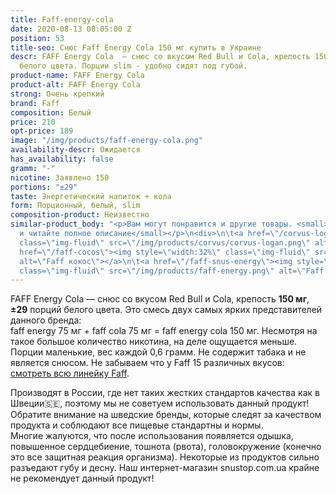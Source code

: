 ```yaml
---
title: Faff-energy-cola
date: 2020-08-13 08:05:00 Z
position: 53
title-seo: Снюс Faff Energy Cola 150 мг купить в Украине
descr: FAFF Energy Cola  — снюс со вкусом Red Bull и Cola, крепость 150 мг,  29 порций
  белого цвета. Порции slim - удобно сидят под губой.
product-name: FAFF Energy Cola
product-alt: FAFF Energy Cola
strong: Очень крепкий
brand: Faff
composition: Белый
price: 210
opt-price: 189
image: "/img/products/faff-energy-cola.png"
availability-descr: Ожидается
has_availability: false
gramm: "-"
nicotine: Заявлено 150
portions: "±29"
taste: Энергетический напиток + кола
form: Порционный, белый, slim
composition-product: Неизвестно
similar-product_body: "<p>Вам могут понравится и другие товары. <small>Жмите на картинки
  и читайте полное описание</small></p>\n<div>\n\t<a href=\"/corvus-logan\"><img style=\"width:32%\"
  class=\"img-fluid\" src=\"/img/products/corvus/corvus-logan.png\" alt=\"Corvus Logan\"></a>\n\t<a
  href=\"/faff-cocos\"><img style=\"width:32%\" class=\"img-fluid\" src=\"/img/products/faff-cocos.png\"
  alt=\"Faff кокос\"></a>\n\t<a href=\"/faff-snus-energy\"><img style=\"width:32%\"
  class=\"img-fluid\" src=\"/img/products/faff-energy.png\" alt=\"Faff Enedry\"></a>\n</div>"
---
```


FAFF Energy Cola  — снюс со вкусом Red Bull и Cola, крепость **150 мг**, **±29** порций белого цвета.
Это смесь двух самых ярких представителей данного бренда:<br> faff energy 75 мг + faff cola 75 мг = faff energy cola 150 мг. Несмотря на такое большое количество никотина, на деле ощущается меньше. Порции маленькие, вес каждой 0,6 грамм. Не содержит табака и не является снюсом.
Не забываем что у Faff 15 различных вкусов: [смотреть всю линейку Faff](/faff).

Производят в России, где нет таких жестких стандартов качества как в Швеции🇸🇪, поэтому мы не советуем использовать данный продукт! Обратите внимание на шведские бренды, которые следят за качеством продукта и соблюдают все пищевые стандартны и нормы.<br>
Многие жалуются, что после использования появляется одышка, повышенное сердцебиение, тошнота (рвота), головокружение (конечно это все защитная реакция организма). Некоторые из продуктов сильно разъедают губу и десну. Наш интернет-магазин snustop.com.ua крайне не рекомендует данный продукт!